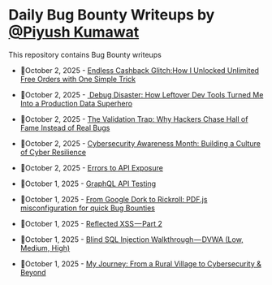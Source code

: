# Daily Bug Bounty Writeups by [@Piyush Kumawat](https://twitter.com/piyush_supiy) 
This repository contains Bug Bounty writeups

<!-- BLOG-POST-LIST:START -->
 - 💯October 2, 2025 - [Endless Cashback Glitch:How I Unlocked Unlimited Free Orders with One Simple Trick](https://strangerwhite.medium.com/endless-cashback-glitch-how-i-unlocked-unlimited-free-orders-with-one-simple-trick-d150c5db0a92?source=rss------bug_bounty-5) 

 - 💯October 2, 2025 - [️ Debug Disaster: How Leftover Dev Tools Turned Me Into a Production Data Superhero](https://medium.com/@iski/%EF%B8%8F-debug-disaster-how-leftover-dev-tools-turned-me-into-a-production-data-superhero-716b5f4155f4?source=rss------bug_bounty-5) 

 - 💯October 2, 2025 - [The Validation Trap: Why Hackers Chase Hall of Fame Instead of Real Bugs](https://su6osec.medium.com/the-validation-trap-why-hackers-chase-hall-of-fame-instead-of-real-bugs-010fb3a4bd76?source=rss------bug_bounty-5) 

 - 💯October 2, 2025 - [Cybersecurity Awareness Month: Building a Culture of Cyber Resilience](https://medium.com/@paritoshblogs/cybersecurity-awareness-month-building-a-culture-of-cyber-resilience-8eabd9d4f4fe?source=rss------bug_bounty-5) 

 - 💯October 2, 2025 - [Errors to API Exposure](https://infosecwriteups.com/errors-to-api-exposure-cbcf2b73946e?source=rss------bug_bounty-5) 

 - 💯October 1, 2025 - [GraphQL API Testing](https://medium.com/@0cifer_l/graphql-api-testing-cad073477417?source=rss------bug_bounty-5) 

 - 💯October 1, 2025 - [From Google Dork to Rickroll: PDF.js misconfiguration for quick Bug Bounties](https://medium.com/@BobaF3tt/from-google-dork-to-rickroll-pdf-js-misconfiguration-for-quick-bug-bounties-f6473a2bdda4?source=rss------bug_bounty-5) 

 - 💯October 1, 2025 - [Reflected XSS — Part 2](https://medium.com/@file_d0t_bug/reflected-xss-part-2-0a0b2cb0a314?source=rss------bug_bounty-5) 

 - 💯October 1, 2025 - [Blind SQL Injection Walkthrough — DVWA &lpar;Low, Medium, High&rpar;](https://medium.com/@vaishnavkp1998/blind-sql-injection-walkthrough-dvwa-low-medium-high-4044a1c85df1?source=rss------bug_bounty-5) 

 - 💯October 1, 2025 - [My Journey: From a Rural Village to Cybersecurity &amp; Beyond](https://inayathussain.medium.com/my-journey-from-a-rural-village-to-cybersecurity-beyond-790057b3ab07?source=rss------bug_bounty-5) 
<!-- BLOG-POST-LIST:END -->
